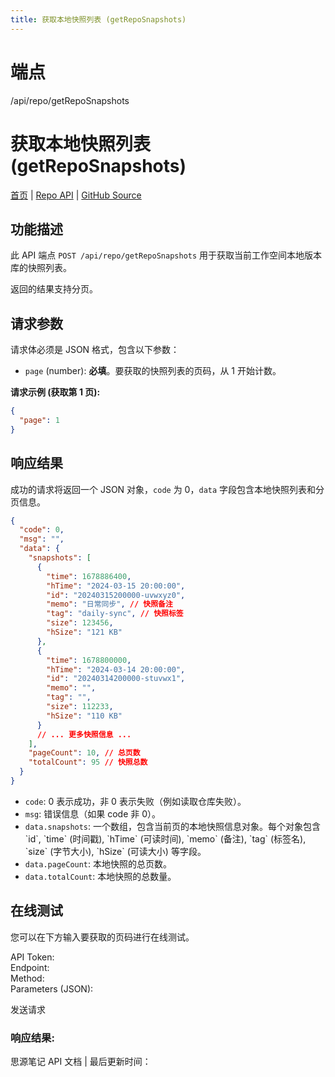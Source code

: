 ```yaml
---
title: 获取本地快照列表 (getRepoSnapshots)
---
```

# 端点

/api/repo/getRepoSnapshots

# 获取本地快照列表 (getRepoSnapshots)

[首页](../index.html) | [Repo API](index.html) | [GitHub Source](https://github.com/siyuan-note/siyuan/blob/master/kernel/api/repo.go#L189)

## 功能描述

此 API 端点 `POST /api/repo/getRepoSnapshots` 用于获取当前工作空间本地版本库的快照列表。

返回的结果支持分页。

## 请求参数

请求体必须是 JSON 格式，包含以下参数：

-   `page` (number): **必填**。要获取的快照列表的页码，从 1 开始计数。

**请求示例 (获取第 1 页):**

```json
{
  "page": 1
}
```

## 响应结果

成功的请求将返回一个 JSON 对象，`code` 为 0，`data` 字段包含本地快照列表和分页信息。

```json
{
  "code": 0,
  "msg": "",
  "data": {
    "snapshots": [
      {
        "time": 1678886400,
        "hTime": "2024-03-15 20:00:00",
        "id": "20240315200000-uvwxyz0",
        "memo": "日常同步", // 快照备注
        "tag": "daily-sync", // 快照标签
        "size": 123456,
        "hSize": "121 KB"
      },
      {
        "time": 1678800000,
        "hTime": "2024-03-14 20:00:00",
        "id": "20240314200000-stuvwx1",
        "memo": "",
        "tag": "",
        "size": 112233,
        "hSize": "110 KB"
      }
      // ... 更多快照信息 ...
    ],
    "pageCount": 10, // 总页数
    "totalCount": 95 // 快照总数
  }
}
```

-   `code`: 0 表示成功，非 0 表示失败（例如读取仓库失败）。
-   `msg`: 错误信息（如果 code 非 0）。
-   `data.snapshots`: 一个数组，包含当前页的本地快照信息对象。每个对象包含 \`id\`, \`time\` (时间戳), \`hTime\` (可读时间), \`memo\` (备注), \`tag\` (标签名), \`size\` (字节大小), \`hSize\` (可读大小) 等字段。
-   `data.pageCount`: 本地快照的总页数。
-   `data.totalCount`: 本地快照的总数量。

## 在线测试

您可以在下方输入要获取的页码进行在线测试。

API Token:   
Endpoint:   
Method:   
Parameters (JSON):  
  
发送请求

### 响应结果:

思源笔记 API 文档 | 最后更新时间：

